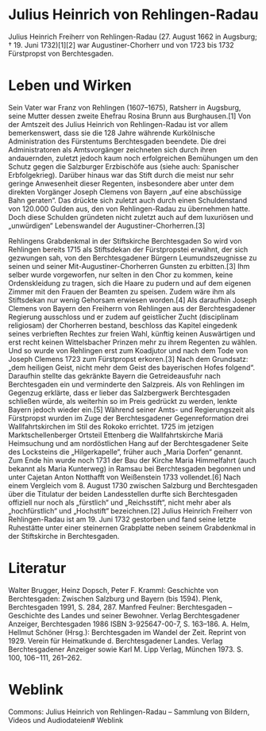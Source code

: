 # Julius Heinrich von Rehlingen-Radau
Julius Heinrich Freiherr von Rehlingen-Radau (27. August 1662 in Augsburg; † 19.
Juni 1732)[1][2] war Augustiner-Chorherr und von 1723 bis 1732 Fürstpropst von
Berchtesgaden.

# Leben und Wirken

Sein Vater war Franz von Rehlingen (1607–1675), Ratsherr in Augsburg, seine
Mutter dessen zweite Ehefrau Rosina Brunn aus Burghausen.[1] Von der Amtszeit
des Julius Heinrich von Rehlingen-Radau ist vor allem bemerkenswert, dass sie
die 128 Jahre währende Kurkölnische Administration des Fürstentums Berchtesgaden
beendete. Die drei Administratoren als Amtsvorgänger zeichneten sich durch ihren
andauernden, zuletzt jedoch kaum noch erfolgreichen Bemühungen um den Schutz
gegen die Salzburger Erzbischöfe aus (siehe auch: Spanischer Erbfolgekrieg).
Darüber hinaus war das
Stift durch die meist nur sehr geringe Anwesenheit dieser Regenten, insbesondere
aber unter dem direkten Vorgänger Joseph Clemens von Bayern „auf eine
abschüssige Bahn geraten“. Das drückte sich zuletzt auch durch einen
Schuldenstand von 120.000 Gulden aus, den von Rehlingen-Radau zu übernehmen
hatte. Doch diese Schulden gründeten nicht zuletzt auch auf dem luxuriösen und
„unwürdigen“ Lebenswandel der Augustiner-Chorherren.[3]

Rehlingens Grabdenkmal in der Stiftskirche Berchtesgaden
So wird von Rehlingen bereits 1715 als Stiftsdekan der Fürstpropstei erwähnt,
der sich gezwungen sah, von den Berchtesgadener Bürgern Leumundszeugnisse zu
seinen und seiner Mit-Augustiner-Chorherren Gunsten zu erbitten.[3] Ihm selber
wurde vorgeworfen, nur selten in den Chor zu kommen, keine Ordenskleidung zu
tragen, sich die Haare zu pudern und auf dem eigenen Zimmer mit den Frauen der
Beamten zu speisen. Zudem wäre ihm als Stiftsdekan nur wenig Gehorsam erwiesen
worden.[4] Als daraufhin Joseph Clemens von Bayern den Freiherrn von Rehlingen
aus der Berchtesgadener Regierung ausschloss und er zudem auf geistlicher Zucht
(disciplinam religiosam) der Chorherren bestand, beschloss das Kapitel eingedenk
seines verbrieften Rechtes zur freien Wahl, künftig keinen Auswärtigen und erst
recht keinen Wittelsbacher Prinzen mehr zu ihrem Regenten zu wählen. Und so
wurde von Rehlingen erst zum Koadjutor und nach dem Tode von Joseph Clemens 1723
zum Fürstpropst erkoren.[3] Nach dem Grundsatz: „dem
heiligen Geist, nicht mehr dem Geist des bayerischen Hofes folgend“. Daraufhin
stellte das gekränkte Bayern die Getreideausfuhr nach Berchtesgaden ein und
verminderte den Salzpreis. Als von Rehlingen im Gegenzug erklärte, dass er
lieber das Salzbergwerk Berchtesgaden schließen würde, als weiterhin so im Preis
gedrückt zu werden, lenkte Bayern jedoch wieder ein.[5] Während seiner Amts- und
Regierungszeit als Fürstpropst wurden im Zuge der Berchtesgadener
Gegenreformation drei Wallfahrtskirchen im Stil des Rokoko errichtet. 1725 im
jetzigen Marktschellenberger Ortsteil Ettenberg die Wallfahrtskirche Mariä
Heimsuchung und am nordöstlichen Hang auf der Berchtesgadener Seite des
Locksteins die „Hilgerkapelle“, früher auch „Maria Dorfen“ genannt. Zum Ende hin
wurde noch 1731 der Bau der Kirche Maria Himmelfahrt (auch bekannt als Maria
Kunterweg) in Ramsau bei Berchtesgaden begonnen und unter Cajetan Anton
Notthafft von Weißenstein 1733 vollendet.[6]
Nach einem Vergleich vom 8. August 1730 zwischen Salzburg und Berchtesgaden über
die Titulatur der beiden Landesstellen durfte sich Berchtesgaden offiziell nur
noch als „fürstlich“ und „Reichsstift“, nicht mehr aber als „hochfürstlich“ und
„Hochstift“ bezeichnen.[2] Julius Heinrich Freiherr von Rehlingen-Radau ist am
19. Juni 1732 gestorben und fand seine letzte Ruhestätte unter einer steinernen
Grabplatte neben seinem Grabdenkmal in der Stiftskirche in Berchtesgaden.

# Literatur
Walter Brugger, Heinz Dopsch, Peter F. Kramml: Geschichte von Berchtesgaden:
Zwischen Salzburg und Bayern (bis 1594). Plenk, Berchtesgaden 1991, S. 284, 287.
Manfred Feulner: Berchtesgaden – Geschichte des Landes und seiner Bewohner.
Verlag Berchtesgadener Anzeiger, Berchtesgaden 1986 ISBN 3-925647-00-7, S.
163–186.  A. Helm, Hellmut Schöner (Hrsg.): Berchtesgaden im Wandel der Zeit.
Reprint von
1929. Verein für Heimatkunde d. Berchtesgadener Landes. Verlag Berchtesgadener
Anzeiger sowie Karl M. Lipp Verlag, München 1973. S. 100, 106−111, 261–262.


# Weblink
Commons: Julius Heinrich von Rehlingen-Radau – Sammlung von Bildern, Videos und
Audiodateien# Weblink


